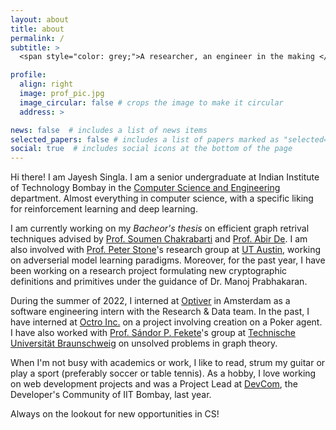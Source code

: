 ```yaml
---
layout: about
title: about
permalink: /
subtitle: >
  <span style="color: grey;">A researcher, an engineer in the making </span>

profile:
  align: right
  image: prof_pic.jpg
  image_circular: false # crops the image to make it circular
  address: >

news: false  # includes a list of news items
selected_papers: false # includes a list of papers marked as "selected={true}"
social: true  # includes social icons at the bottom of the page
---
```


Hi there! I am Jayesh Singla. I am a senior undergraduate at Indian Institute of Technology Bombay in the [Computer Science and Engineering](https://www.cse.iitb.ac.in/) department. Almost everything in computer science, with a specific liking for reinforcement learning and deep learning.

I am currently working on my *Bacheor's thesis* on efficient graph retrival techniques advised by [Prof. Soumen Chakrabarti](https://www.cse.iitb.ac.in/~soumen/) and [Prof. Abir De](https://abir-de.github.io/). I am also involved with [Prof. Peter Stone](https://www.cs.utexas.edu/~pstone/)'s research group at [UT Austin](https://www.utexas.edu/), working on adverserial model learning paradigms. Moreover, for the past year, I have been working on a research project formulating new cryptographic definitions and primitives under the guidance of Dr. Manoj Prabhakaran. 

During the summer of 2022, I interned at [Optiver](https://optiver.com/) in Amsterdam as a software engineering intern with the Research & Data team. In the past, I have interned at [Octro Inc.](https://www.octro.com/) on a project involving creation on a Poker agent. I have also worked  with [Prof. Sándor P. Fekete](https://www.ibr.cs.tu-bs.de/users/fekete/)'s group at [Technische Universität Braunschweig](https://www.tu-braunschweig.de/en/) on unsolved problems in graph theory.

When I'm not busy with academics or work, I like to read, strum my guitar or play a sport 
(preferably soccer or table tennis). As a hobby, I love working on web development projects and was a Project Lead at [DevCom](https://in.linkedin.com/company/devcom-iit-bombay), the Developer's Community of IIT Bombay,  last year.

Always on the lookout for new opportunities in CS! 
